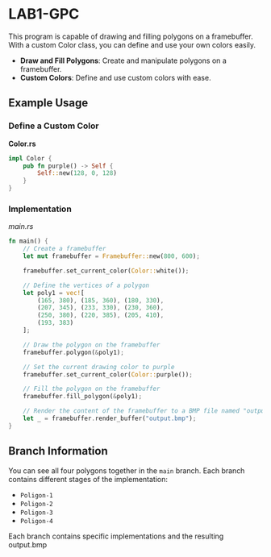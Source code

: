 # LAB1-GPC
This program is capable of drawing and filling polygons on a framebuffer. With a custom Color class, you can define and use your own colors easily.

- **Draw and Fill Polygons**: Create and manipulate polygons on a framebuffer.
- **Custom Colors**: Define and use custom colors with ease.

## Example Usage

### Define a Custom Color
**Color.rs**
```rust
impl Color {
    pub fn purple() -> Self {
        Self::new(128, 0, 128)
    }
}
```
### Implementation
*main.rs*
``` rust
fn main() {
    // Create a framebuffer
    let mut framebuffer = Framebuffer::new(800, 600);

    framebuffer.set_current_color(Color::white());

    // Define the vertices of a polygon
    let poly1 = vec![
        (165, 380), (185, 360), (180, 330), 
        (207, 345), (233, 330), (230, 360), 
        (250, 380), (220, 385), (205, 410), 
        (193, 383)
    ];

    // Draw the polygon on the framebuffer
    framebuffer.polygon(&poly1);

    // Set the current drawing color to purple
    framebuffer.set_current_color(Color::purple());

    // Fill the polygon on the framebuffer
    framebuffer.fill_polygon(&poly1);

    // Render the content of the framebuffer to a BMP file named "output.bmp"
    let _ = framebuffer.render_buffer("output.bmp");
}
```
## Branch Information

You can see all four polygons together in the `main` branch. Each branch contains different stages of the implementation:
- `Poligon-1`
- `Poligon-2`
- `Poligon-3`
- `Poligon-4`

Each branch contains specific implementations and the resulting output.bmp
